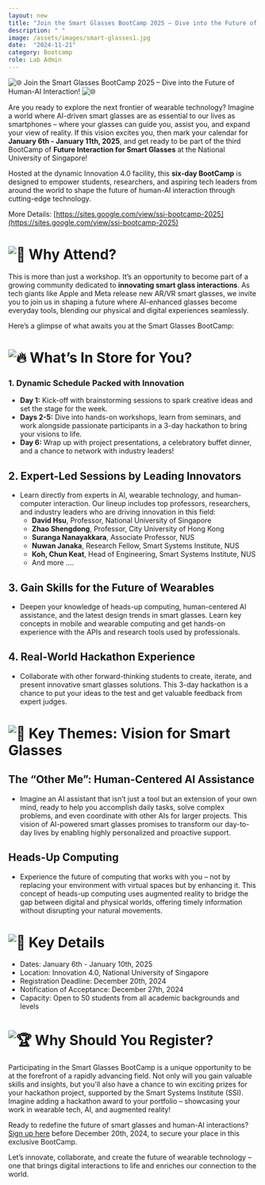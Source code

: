 ```yaml
---
layout: new
title: "Join the Smart Glasses BootCamp 2025 – Dive into the Future of Human-AI Interaction!"
description: " "
image: /assets/images/smart-glasses1.jpg
date:  "2024-11-21"
category: Bootcamp
role: Lab Admin
---
```

![🌐](https://fonts.gstatic.com/s/e/notoemoji/15.1/1f310/32.png) Join the Smart Glasses BootCamp 2025 – Dive into the Future of Human-AI Interaction! ![🌐](https://fonts.gstatic.com/s/e/notoemoji/15.1/1f310/32.png) 

Are you ready to explore the next frontier of wearable technology? Imagine a world where AI-driven smart glasses are as essential to our lives as smartphones – where your glasses can guide you, assist you, and expand your view of reality. If this vision excites you, then mark your calendar for **January 6th - January 11th, 2025**, and get ready to be part of the third BootCamp of **Future Interaction for Smart Glasses** at the National University of Singapore!

Hosted at the dynamic Innovation 4.0 facility, this **six-day BootCamp** is designed to empower students, researchers, and aspiring tech leaders from around the world to shape the future of human-AI interaction through cutting-edge technology.

More Details: [https://sites.google.com/view/ssi-bootcamp-2025](https://sites.google.com/view/ssi-bootcamp-2025)  


# ![🚀](https://fonts.gstatic.com/s/e/notoemoji/15.1/1f680/32.png) Why Attend?

This is more than just a workshop. It’s an opportunity to become part of a growing community dedicated to **innovating smart glass interactions**. As tech giants like Apple and Meta release new AR/VR smart glasses, we invite you to join us in shaping a future where AI-enhanced glasses become everyday tools, blending our physical and digital experiences seamlessly.

Here’s a glimpse of what awaits you at the Smart Glasses BootCamp:
   

# ![🔥](https://fonts.gstatic.com/s/e/notoemoji/15.1/1f525/32.png) What’s In Store for You?

### 1. Dynamic Schedule Packed with Innovation

-   **Day 1:** Kick-off with brainstorming sessions to spark creative ideas and set the stage for the week.
-   **Days 2-5:** Dive into hands-on workshops, learn from seminars, and work alongside passionate participants in a 3-day hackathon to bring your visions to life.
-   **Day 6:** Wrap up with project presentations, a celebratory buffet dinner, and a chance to network with industry leaders!
    

## 2. Expert-Led Sessions by Leading Innovators

-   Learn directly from experts in AI, wearable technology, and human-computer interaction. Our lineup includes top professors, researchers, and industry leaders who are driving innovation in this field:
	- **David Hsu**, Professor, National University of Singapore
	- **Zhao Shengdong**, Professor, City University of Hong Kong
	- **Suranga Nanayakkara**, Associate Professor, NUS
	- **Nuwan Janaka**, Research Fellow, Smart Systems Institute, NUS
	- **Koh, Chun Keat**, Head of Engineering, Smart Systems Institute, NUS
	- And more ….

## 3. Gain Skills for the Future of Wearables
-   Deepen your knowledge of heads-up computing, human-centered AI assistance, and the latest design trends in smart glasses. Learn key concepts in mobile and wearable computing and get hands-on experience with the APIs and research tools used by professionals.    

## 4. Real-World Hackathon Experience

-   Collaborate with other forward-thinking students to create, iterate, and present innovative smart glasses solutions. This 3-day hackathon is a chance to put your ideas to the test and get valuable feedback from expert judges.
    
   
# ![🧠](https://fonts.gstatic.com/s/e/notoemoji/15.1/1f9e0/32.png) Key Themes: Vision for Smart Glasses

## The “Other Me”: Human-Centered AI Assistance

-   Imagine an AI assistant that isn’t just a tool but an extension of your own mind, ready to help you accomplish daily tasks, solve complex problems, and even coordinate with other AIs for larger projects. This vision of AI-powered smart glasses promises to transform our day-to-day lives by enabling highly personalized and proactive support.

## Heads-Up Computing

-   Experience the future of computing that works with you – not by replacing your environment with virtual spaces but by enhancing it. This concept of heads-up computing uses augmented reality to bridge the gap between digital and physical worlds, offering timely information without disrupting your natural movements.
    
   
# ![📅](https://fonts.gstatic.com/s/e/notoemoji/15.1/1f4c5/32.png) Key Details
- Dates: January 6th - January 10th, 2025
-   Location: Innovation 4.0, National University of Singapore
-   Registration Deadline: December 20th, 2024
-   Notification of Acceptance: December 27th, 2024
-   Capacity: Open to 50 students from all academic backgrounds and levels
    
   
# ![🏆](https://fonts.gstatic.com/s/e/notoemoji/15.1/1f3c6/32.png) Why Should You Register?

Participating in the Smart Glasses BootCamp is a unique opportunity to be at the forefront of a rapidly advancing field. Not only will you gain valuable skills and insights, but you'll also have a chance to win exciting prizes for your hackathon project, supported by the Smart Systems Institute (SSI). Imagine adding a hackathon award to your portfolio – showcasing your work in wearable tech, AI, and augmented reality!  


Ready to redefine the future of smart glasses and human-AI interactions? [Sign up here](https://docs.google.com/forms/d/e/1FAIpQLSesWW0_mBvVspwevG_Vlg6JphyIY7-KibuRiKcP85JovBy2EA/viewform) before December 20th, 2024, to secure your place in this exclusive BootCamp.

Let’s innovate, collaborate, and create the future of wearable technology – one that brings digital interactions to life and enriches our connection to the world.
